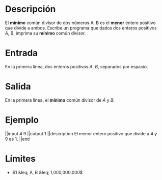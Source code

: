 # Descripción
El <b>mínimo</b> común divisor de dos números A, B es el <b>menor</b> entero positivo que divide a ambos. Escribe un programa que dados dos enteros positivos A, B, imprima su <b>mínimo</b> común divisor. 
# Entrada
En la primera línea, dos enteros positivos $A$, $B$, separados por espacio. 
# Salida
En la primera línea, el <b>mínimo</b> común divisor de $A$ y $B$.
# Ejemplo

||input
4 9
||output
1
||description
El menor entero positivo que divide a 4 y 9 es 1.
||end

# Límites
* $1 &leq; A, B &leq; 1,000,000,000$
